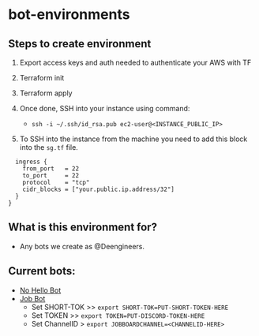 # bot-environments

## Steps to create environment

1. Export access keys and auth needed to authenticate your AWS with TF

2. Terraform init

3. Terraform apply

4. Once done, SSH into your instance using command:
    - `ssh -i ~/.ssh/id_rsa.pub ec2-user@<INSTANCE_PUBLIC_IP>`

5. To SSH into the instance from the machine you need to add this block into the `sg.tf` file.

```
  ingress {
    from_port   = 22
    to_port     = 22
    protocol    = "tcp"
    cidr_blocks = ["your.public.ip.address/32"]
  }
}
```

## What is this environment for?

- Any bots we create as @Deengineers.



## Current bots:

- [No Hello Bot](https://github.com/Deengineers/no-hello-bot)
- [Job Bot](https://github.com/Deengineers/discord-job-bot)
    - Set SHORT-TOK >> `export SHORT-TOK=PUT-SHORT-TOKEN-HERE`
    - Set TOKEN >> `export TOKEN=PUT-DISCORD-TOKEN-HERE`
    - Set ChannelID > `export JOBBOARDCHANNEL=<CHANNELID-HERE>`